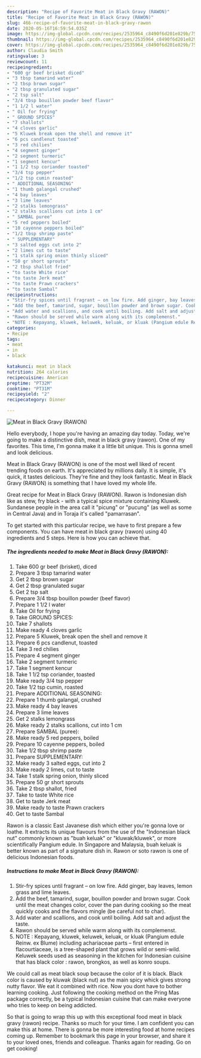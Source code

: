```yaml
---
description: "Recipe of Favorite Meat in Black Gravy (RAWON)"
title: "Recipe of Favorite Meat in Black Gravy (RAWON)"
slug: 466-recipe-of-favorite-meat-in-black-gravy-rawon
date: 2020-05-16T16:59:54.035Z
image: https://img-global.cpcdn.com/recipes/2535964_c8490f6d201e829b/751x532cq70/meat-in-black-gravy-rawon-recipe-main-photo.jpg
thumbnail: https://img-global.cpcdn.com/recipes/2535964_c8490f6d201e829b/751x532cq70/meat-in-black-gravy-rawon-recipe-main-photo.jpg
cover: https://img-global.cpcdn.com/recipes/2535964_c8490f6d201e829b/751x532cq70/meat-in-black-gravy-rawon-recipe-main-photo.jpg
author: Claudia Smith
ratingvalue: 3
reviewcount: 11
recipeingredient:
- "600 gr beef brisket diced"
- "3 tbsp tamarind water"
- "2 tbsp brown sugar"
- "2 tbsp granulated sugar"
- "2 tsp salt"
- "3/4 tbsp bouillon powder beef flavor"
- "1 1/2 l water"
- " Oil for frying"
- " GROUND SPICES"
- "7 shallots"
- "4 cloves garlic"
- "5 Kluwek break open the shell and remove it"
- "6 pcs candlenut toasted"
- "3 red chilies"
- "4 segment ginger"
- "2 segment turmeric"
- "1 segment kencur"
- "1 1/2 tsp coriander toasted"
- "3/4 tsp pepper"
- "1/2 tsp cumin roasted"
- " ADDITIONAL SEASONING"
- "1 thumb galangal crushed"
- "4 bay leaves"
- "3 lime leaves"
- "2 stalks lemongrass"
- "2 stalks scallions cut into 1 cm"
- " SAMBAL puree"
- "5 red peppers boiled"
- "10 cayenne peppers boiled"
- "1/2 tbsp shrimp paste"
- " SUPPLEMENTARY"
- "3 salted eggs cut into 2"
- "2 limes cut to taste"
- "1 stalk spring onion thinly sliced"
- "50 gr short sprouts"
- "2 tbsp shallot fried"
- "to taste White rice"
- "to taste Jerk meat"
- "to taste Prawn crackers"
- "to taste Sambal"
recipeinstructions:
- "Stir-fry spices until fragrant – on low fire. Add ginger, bay leaves, lemon grass and lime leaves."
- "Add the beef, tamarind, sugar, bouillon powder and brown sugar. Cook until the meat changes color, cover the pan during cooking so the meat quickly cooks and the flavors mingle (be careful not to char)."
- "Add water and scallions, and cook until boiling. Add salt and adjust the taste."
- "Rawon should be served while warm along with its complemenst."
- "NOTE : Kepayang, kluwek, keluwek, keluak, or kluak (Pangium edule Reinw. ex Blume) including achariaceae parts – first entered in flacourtiaceae, is a tree-shaped plant that grows wild or semi-wild. Keluwek seeds used as seasoning in the kitchen for Indonesian cuisine that has black color : rawon, brongkos, as well as konro soups."
categories:
- Recipe
tags:
- meat
- in
- black

katakunci: meat in black 
nutrition: 264 calories
recipecuisine: American
preptime: "PT32M"
cooktime: "PT31M"
recipeyield: "2"
recipecategory: Dinner

---
```



![Meat in Black Gravy (RAWON)](https://img-global.cpcdn.com/recipes/2535964_c8490f6d201e829b/751x532cq70/meat-in-black-gravy-rawon-recipe-main-photo.jpg)

Hello everybody, I hope you're having an amazing day today. Today, we're going to make a distinctive dish, meat in black gravy (rawon). One of my favorites. This time, I'm gonna make it a little bit unique. This is gonna smell and look delicious.

Meat in Black Gravy (RAWON) is one of the most well liked of recent trending foods on earth. It's appreciated by millions daily. It is simple, it's quick, it tastes delicious. They're fine and they look fantastic. Meat in Black Gravy (RAWON) is something that I have loved my whole life.

Great recipe for Meat in Black Gravy (RAWON). Rawon is Indonesian dish like as stew, fry black - with a typical spice mixture containing Kluwek. Sundanese people in the area call it &#34;picung&#34; or &#34;pucung&#34; (as well as some in Central Java) and in Toraja it&#39;s called &#34;pamarrasan&#34;.


To get started with this particular recipe, we have to first prepare a few components. You can have meat in black gravy (rawon) using 40 ingredients and 5 steps. Here is how you can achieve that.

<!--inarticleads1-->

##### The ingredients needed to make Meat in Black Gravy (RAWON):

1. Take 600 gr beef (brisket), diced
1. Prepare 3 tbsp tamarind water
1. Get 2 tbsp brown sugar
1. Get 2 tbsp granulated sugar
1. Get 2 tsp salt
1. Prepare 3/4 tbsp bouillon powder (beef flavor)
1. Prepare 1 1/2 l water
1. Take  Oil for frying
1. Take  GROUND SPICES:
1. Take 7 shallots
1. Make ready 4 cloves garlic
1. Prepare 5 Kluwek, break open the shell and remove it
1. Prepare 6 pcs candlenut, toasted
1. Take 3 red chilies
1. Prepare 4 segment ginger
1. Take 2 segment turmeric
1. Take 1 segment kencur
1. Take 1 1/2 tsp coriander, toasted
1. Make ready 3/4 tsp pepper
1. Take 1/2 tsp cumin, roasted
1. Prepare  ADDITIONAL SEASONING:
1. Prepare 1 thumb galangal, crushed
1. Make ready 4 bay leaves
1. Prepare 3 lime leaves
1. Get 2 stalks lemongrass
1. Make ready 2 stalks scallions, cut into 1 cm
1. Prepare  SAMBAL (puree):
1. Make ready 5 red peppers, boiled
1. Prepare 10 cayenne peppers, boiled
1. Take 1/2 tbsp shrimp paste
1. Prepare  SUPPLEMENTARY:
1. Make ready 3 salted eggs, cut into 2
1. Make ready 2 limes, cut to taste
1. Take 1 stalk spring onion, thinly sliced
1. Prepare 50 gr short sprouts
1. Take 2 tbsp shallot, fried
1. Take to taste White rice
1. Get to taste Jerk meat
1. Make ready to taste Prawn crackers
1. Get to taste Sambal


Rawon is a classic East Javanese dish which either you&#39;re gonna love or loathe. It extracts its unique flavours from the use of the &#34;Indonesian black nut&#34; commonly known as &#34;buah keluak&#34; or &#34;kluwak/kluwek&#34;, or more scientifically Pangium edule. In Singapore and Malaysia, buah keluak is better known as part of a signature dish in. Rawon or soto rawon is one of delicious Indonesian foods. 

<!--inarticleads2-->

##### Instructions to make Meat in Black Gravy (RAWON):

1. Stir-fry spices until fragrant – on low fire. Add ginger, bay leaves, lemon grass and lime leaves.
1. Add the beef, tamarind, sugar, bouillon powder and brown sugar. Cook until the meat changes color, cover the pan during cooking so the meat quickly cooks and the flavors mingle (be careful not to char).
1. Add water and scallions, and cook until boiling. Add salt and adjust the taste.
1. Rawon should be served while warm along with its complemenst.
1. NOTE : Kepayang, kluwek, keluwek, keluak, or kluak (Pangium edule Reinw. ex Blume) including achariaceae parts – first entered in flacourtiaceae, is a tree-shaped plant that grows wild or semi-wild. Keluwek seeds used as seasoning in the kitchen for Indonesian cuisine that has black color : rawon, brongkos, as well as konro soups.


We could call as meat black soup because the color of it is black. Black color is caused by kluwak (black nut) as the main spicy whick gives strong nutty flavor. We eat it combined with rice. Now you dont have to bother learning cooking. Just following the cooking method on the Pring Mas package correctly, be a typical Indonesian cuisine that can make everyone who tries to keep on being addicted. 

So that is going to wrap this up with this exceptional food meat in black gravy (rawon) recipe. Thanks so much for your time. I am confident you can make this at home. There is gonna be more interesting food at home recipes coming up. Remember to bookmark this page in your browser, and share it to your loved ones, friends and colleague. Thanks again for reading. Go on get cooking!
